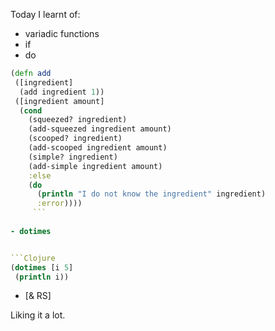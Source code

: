  Today I learnt of:
 
 - variadic functions
 - if
 - do
 ```Clojure 
 (defn add
  ([ingredient]
   (add ingredient 1))
  ([ingredient amount]
   (cond
     (squeezed? ingredient)
     (add-squeezed ingredient amount)
     (scooped? ingredient)
     (add-scooped ingredient amount)
     (simple? ingredient)
     (add-simple ingredient amount)
     :else
     (do
       (println "I do not know the ingredient" ingredient)
       :error))))
      ```
      
 - dotimes

 
 ```Clojure 
 (dotimes [i 5]
  (println i)) 
```

 - [& RS]
 
 Liking it a lot. 
